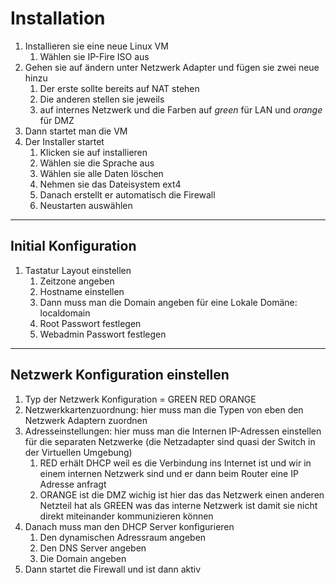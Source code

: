 # Installation
1. Installieren sie eine neue Linux VM
	1. Wählen sie IP-Fire ISO aus
2. Gehen sie auf ändern unter Netzwerk Adapter und fügen sie zwei neue hinzu
	1. Der erste sollte bereits auf NAT stehen
	2. Die anderen stellen sie jeweils 
	3. auf internes Netzwerk und die Farben auf _green_ für LAN und _orange_ für DMZ 
3. Dann startet man die VM 
4. Der Installer startet
	1. Klicken sie auf installieren 
	2. Wählen sie die Sprache aus
	3. Wählen sie alle Daten löschen
	4. Nehmen sie das Dateisystem ext4
	5. Danach erstellt er automatisch die Firewall
	6. Neustarten auswählen

---
## Initial Konfiguration
1. Tastatur Layout einstellen
	1. Zeitzone angeben
	2. Hostname einstellen
	3. Dann muss man die Domain angeben für eine Lokale Domäne: localdomain
	4. Root Passwort festlegen
	5. Webadmin Passwort festlegen 

---
## Netzwerk Konfiguration einstellen
1. Typ der Netzwerk Konfiguration = GREEN RED ORANGE
2. Netzwerkkartenzuordnung: hier muss man die Typen von eben den Netzwerk Adaptern zuordnen
3. Adresseinstellungen: hier muss man die Internen IP-Adressen einstellen für die separaten Netzwerke (die Netzadapter sind quasi der Switch in der Virtuellen Umgebung) 
	1. RED erhält DHCP weil es die Verbindung ins Internet ist und wir in einem internen Netzwerk sind und er dann beim Router eine IP Adresse anfragt
	2. ORANGE ist die DMZ wichig ist hier das das Netzwerk einen anderen Netzteil hat als GREEN was das interne Netzwerk ist damit sie nicht direkt miteinander kommunizieren können
4. Danach muss man den DHCP Server konfigurieren
	1. Den dynamischen Adressraum angeben 
	2. Den DNS Server angeben
	3. Die Domain angeben
5. Dann startet die Firewall und ist dann aktiv